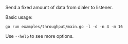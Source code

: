 Send a fixed amount of data from dialer to listener.

Basic usage:

```shell
go run examples/throughput/main.go -l -d -n 4 -m 16
```

Use `--help` to see more options.

